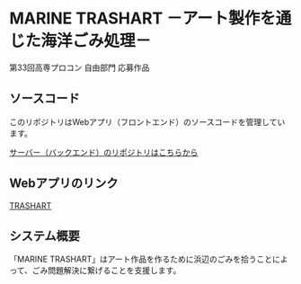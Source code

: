 # MARINE TRASHART －アート製作を通じた海洋ごみ処理－
第33回高専プロコン 自由部門 応募作品

## ソースコード
このリポジトリはWebアプリ（フロントエンド）のソースコードを管理しています。

[サーバー（バックエンド）のリポジトリはこちらから](https://github.com/ezaki-lab/2022-trashart-server)

## Webアプリのリンク
[TRASHART](https://ezaki-lab.cloud/~trashart/)

## システム概要
「MARINE TRASHART」はアート作品を作るために浜辺のごみを拾うことによって、ごみ問題解決に繋げることを支援します。
